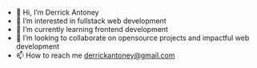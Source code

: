 - 👋 Hi, I’m Derrick Antoney
- 👀 I’m interested in fullstack web development
- 🌱 I’m currently learning frontend development
- 💞️ I’m looking to collaborate on opensource projects and impactful web development
- 📫 How to reach me derrickantoney@gmail.com

<!---
Derek8919/Derek8919 is a ✨ special ✨ repository because its `README.md` (this file) appears on your GitHub profile.
You can click the Preview link to take a look at your changes.
--->
